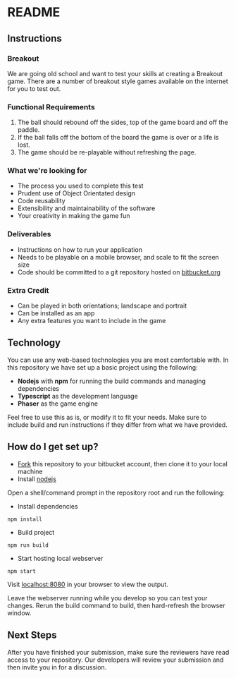 # README #

## Instructions ##

### Breakout ###
We are going old school and want to test your skills at creating a Breakout game.  There are a number of breakout style games available on the internet for you to test out.

### Functional Requirements ###
1. The ball should rebound off the sides, top of the game board and off the paddle. 
2. If the ball falls off the bottom of the board the game is over or a life is lost.
3. The game should be re-playable without refreshing the page.

### What we're looking for ###
* The process you used to complete this test
* Prudent use of Object Orientated design
* Code reusability
* Extensibility and maintainability of the software
* Your creativity in making the game fun

### Deliverables ###
* Instructions on how to run your application
* Needs to be playable on a mobile browser, and scale to fit the screen size
* Code should be committed to a git repository hosted on [bitbucket.org](https://bitbucket.org)

### Extra Credit ###
* Can be played in both orientations; landscape and portrait
* Can be installed as an app
* Any extra features you want to include in the game

## Technology ##
You can use any web-based technologies you are most comfortable with. In this repository we have set up a basic project using the following:

* **Nodejs** with **npm** for running the build commands and managing dependencies
* **Typescript** as the development language
* **Phaser** as the game engine

Feel free to use this as is, or modify it to fit your needs. Make sure to include build and run instructions if they differ from what we have provided.

## How do I get set up? ##

* [Fork](../../fork) this repository to your bitbucket account, then clone it to your local machine
* Install [nodejs](https://nodejs.org/en/download/)

Open a shell/command prompt in the repository root and run the following:

* Install dependencies
```
npm install
```
* Build project
```
npm run build
```
* Start hosting local webserver
```
npm start
```

Visit [localhost:8080](http://localhost:8080) in your browser to view the output.

Leave the webserver running while you develop so you can test your changes. Rerun the build command to build, then hard-refresh the browser window.

## Next Steps ##
After you have finished your submission, make sure the reviewers have read access to your repository. Our developers will review your submission and then invite you in for a discussion.